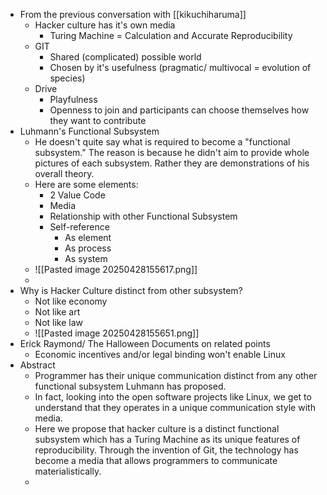 * From the previous conversation with [[kikuchiharuma]]
	* Hacker culture has it's own media
		* Turing Machine = Calculation and Accurate Reproducibility 
	* GIT
		* Shared (complicated) possible world 
		* Chosen by it's usefulness (pragmatic/ multivocal = evolution of species)
	* Drive
		* Playfulness
		* Openness to join and participants can choose themselves how they want to contribute
* Luhmann's Functional Subsystem
	* He doesn't quite say what is required to become a "functional subsystem." The reason is because he didn't aim to provide whole pictures of each subsystem. Rather they are demonstrations of his overall theory.
	* Here are some elements:
		* 2 Value Code
		* Media
		* Relationship with other Functional Subsystem
		* Self-reference
			* As element
			* As process
			* As system
	* ![[Pasted image 20250428155617.png]]
	* 
* Why is Hacker Culture distinct from other subsystem?
	* Not like economy
	* Not like art
	* Not like law
	* ![[Pasted image 20250428155651.png]]
* Erick Raymond/ The Halloween Documents on related points
	* Economic incentives and/or legal binding won't enable Linux
* Abstract
	* Programmer has their unique communication distinct from any other functional subsystem Luhmann has proposed.
	* In fact, looking into the open software projects like Linux, we get to understand that they operates in a unique communication style with media.
	* Here we propose that hacker culture is a distinct functional subsystem which has a Turing Machine as its unique features of reproducibility. Through the invention of Git, the technology has become a media that allows programmers to communicate materialistically.
	* 